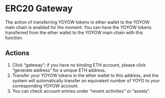 ﻿# ERC20 Gateway
The action of transferring YOYOW tokens in ether wallet to the YOYOW main chain is enabled for the moment. You can have the YOYOW tokens transferred from the ether wallet to the YOYOW main chain with this function.

## Actions
1. Click “gateway”; if you have no binding ETH account, please click “generate address” for a unique ETH address.
2. Transfer your YOYOW tokens in the ether wallet to this address, and the system will automatically transfer an equivalent number of YOYO to your corresponding YOYOW account.
3. You can check account entries under “recent activities” or “assets”.


